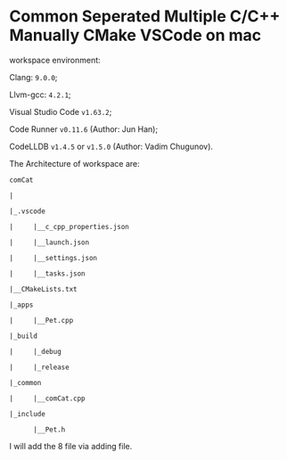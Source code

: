 # Common Seperated Multiple C/C++ Manually CMake VSCode on mac

workspace environment:

Clang: `9.0.0`;

Llvm-gcc: `4.2.1`;

Visual Studio Code `v1.63.2`;

Code Runner `v0.11.6` (Author: Jun Han);

CodeLLDB `v1.4.5` or `v1.5.0` (Author: Vadim Chugunov).

The Architecture of workspace are:

    comCat

    |

    |_.vscode

    |     |__c_cpp_properties.json

    |     |__launch.json

    |     |__settings.json

    |     |__tasks.json

    |__CMakeLists.txt
    
    |_apps
    
    |     |__Pet.cpp
    
    |_build
    
    |     |_debug
    
    |     |_release
    
    |_common
    
    |     |__comCat.cpp
    
    |_include
    
          |__Pet.h
    
I will add the 8 file via adding file.
